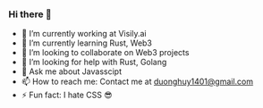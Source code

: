 ### Hi there 👋

- 🔭 I’m currently working at Visily.ai
- 🌱 I’m currently learning Rust, Web3
- 👯 I’m looking to collaborate on Web3 projects
- 🤔 I’m looking for help with Rust, Golang
- 💬 Ask me about Javasscipt
- 📫 How to reach me: Contact me at duonghuy1401@gmail.com
- ⚡ Fun fact: I hate CSS 😎
